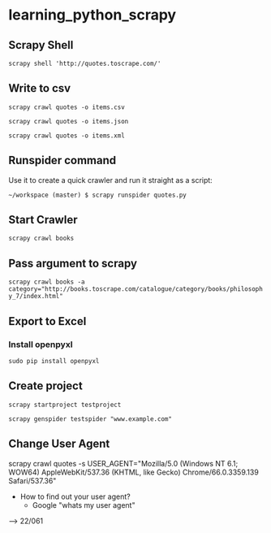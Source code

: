 # learning_python_scrapy

## Scrapy Shell

`scrapy shell 'http://quotes.toscrape.com/'`

## Write to csv

`scrapy crawl quotes -o items.csv`

`scrapy crawl quotes -o items.json`

`scrapy crawl quotes -o items.xml`

## Runspider command

Use it to create a quick crawler and run it straight as a script:

`~/workspace (master) $ scrapy runspider quotes.py`

## Start Crawler

`scrapy crawl books`

## Pass argument to scrapy

`scrapy crawl books -a category="http://books.toscrape.com/catalogue/category/books/philosophy_7/index.html"`

## Export to Excel

### Install openpyxl
`sudo pip install openpyxl`


## Create project

`scrapy startproject testproject`

`scrapy genspider testspider "www.example.com"`

## Change User Agent

scrapy crawl quotes -s USER_AGENT="Mozilla/5.0 (Windows NT 6.1; WOW64) AppleWebKit/537.36 (KHTML, like Gecko) Chrome/66.0.3359.139 Safari/537.36"

* How to find out your user agent?
  * Google "whats my user agent"


--> 22/061